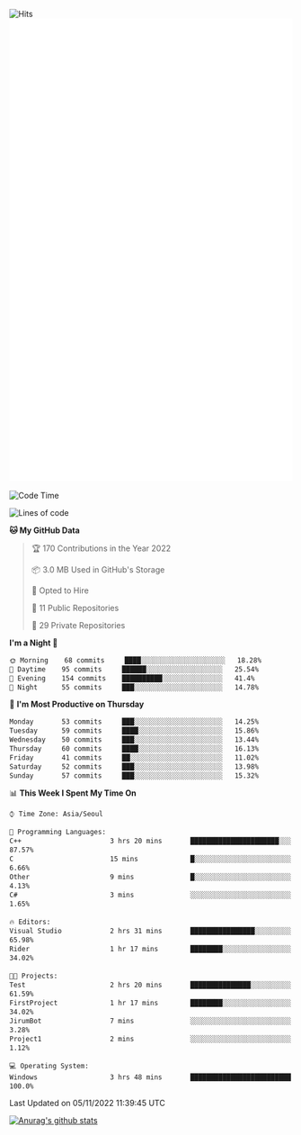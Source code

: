 ![Hits](https://hits.seeyoufarm.com/api/count/incr/badge.svg?url=https%3A%2F%2Fgithub.com%2Fkokose1234&count_bg=%2379C83D&title_bg=%23555555&icon=apple.svg&icon_color=%23E7E7E7&title=hits&edge_flat=false)
<br/>
![Metrics](https://github.com/kokose1234/kokose1234/blob/main/github-metrics.svg)

<!--START_SECTION:waka-->
![Code Time](http://img.shields.io/badge/Code%20Time-710%20hrs%2034%20mins-blue)

![Lines of code](https://img.shields.io/badge/From%20Hello%20World%20I%27ve%20Written-901%20Thousand%20lines%20of%20code-blue)

**🐱 My GitHub Data** 

> 🏆 170 Contributions in the Year 2022
 > 
> 📦 3.0 MB Used in GitHub's Storage 
 > 
> 💼 Opted to Hire
 > 
> 📜 11 Public Repositories 
 > 
> 🔑 29 Private Repositories  
 > 
**I'm a Night 🦉** 

```text
🌞 Morning    68 commits     ████░░░░░░░░░░░░░░░░░░░░░   18.28% 
🌆 Daytime    95 commits     ██████░░░░░░░░░░░░░░░░░░░   25.54% 
🌃 Evening    154 commits    ██████████░░░░░░░░░░░░░░░   41.4% 
🌙 Night      55 commits     ███░░░░░░░░░░░░░░░░░░░░░░   14.78%

```
📅 **I'm Most Productive on Thursday** 

```text
Monday       53 commits     ███░░░░░░░░░░░░░░░░░░░░░░   14.25% 
Tuesday      59 commits     ████░░░░░░░░░░░░░░░░░░░░░   15.86% 
Wednesday    50 commits     ███░░░░░░░░░░░░░░░░░░░░░░   13.44% 
Thursday     60 commits     ████░░░░░░░░░░░░░░░░░░░░░   16.13% 
Friday       41 commits     ██░░░░░░░░░░░░░░░░░░░░░░░   11.02% 
Saturday     52 commits     ███░░░░░░░░░░░░░░░░░░░░░░   13.98% 
Sunday       57 commits     ███░░░░░░░░░░░░░░░░░░░░░░   15.32%

```


📊 **This Week I Spent My Time On** 

```text
⌚︎ Time Zone: Asia/Seoul

💬 Programming Languages: 
C++                      3 hrs 20 mins       ██████████████████████░░░   87.57% 
C                        15 mins             █░░░░░░░░░░░░░░░░░░░░░░░░   6.66% 
Other                    9 mins              █░░░░░░░░░░░░░░░░░░░░░░░░   4.13% 
C#                       3 mins              ░░░░░░░░░░░░░░░░░░░░░░░░░   1.65%

🔥 Editors: 
Visual Studio            2 hrs 31 mins       ████████████████░░░░░░░░░   65.98% 
Rider                    1 hr 17 mins        ████████░░░░░░░░░░░░░░░░░   34.02%

🐱‍💻 Projects: 
Test                     2 hrs 20 mins       ███████████████░░░░░░░░░░   61.59% 
FirstProject             1 hr 17 mins        ████████░░░░░░░░░░░░░░░░░   34.02% 
JirumBot                 7 mins              ░░░░░░░░░░░░░░░░░░░░░░░░░   3.28% 
Project1                 2 mins              ░░░░░░░░░░░░░░░░░░░░░░░░░   1.12%

💻 Operating System: 
Windows                  3 hrs 48 mins       █████████████████████████   100.0%

```


 Last Updated on 05/11/2022 11:39:45 UTC
<!--END_SECTION:waka-->

[![Anurag's github stats](https://github-readme-stats.vercel.app/api?username=kokose1234&theme=dracula)](https://github.com/anuraghazra/github-readme-stats)



	
